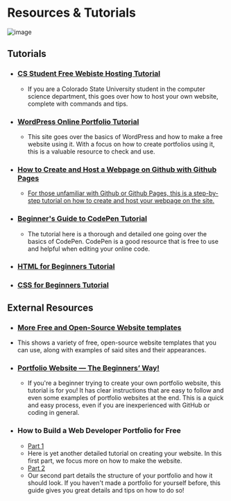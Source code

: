 # Resources & Tutorials

![image](https://github.com/CIS320-team-3/CIS320-Team-3/blob/main/Team/Images/Tutorial.jpg)


## Tutorials

* ### [CS Student Free Webiste Hosting Tutorial](https://github.com/CIS320-team-3/CIS320-Team-3/blob/main/Resources/Tutorials/CSU_CS_Student_Free_Website_Hosting.md)
  * If you are a Colorado State University student in the computer science department, this goes over how to host your own website, complete with commands and tips.

* ### [WordPress Online Portfolio Tutorial](https://github.com/CIS320-team-3/CIS320-Team-3/blob/main/Resources/Tutorials/WordPress_for_Beginners.md)
  * This site goes over the basics of WordPress and how to make a free website using it. With a focus on how to create portfolios using it, this is a valuable resource to check and use.

* ### [How to Create and Host a Webpage on Github with Github Pages](https://github.com/CIS320-team-3/CIS320-Team-3/blob/main/Resources/Tutorials/Create_and_Host_Webpage_on_Github.md)
  * [For those unfamiliar with Github or Github Pages, this is a step-by-step tutorial on how to create and host your webpage on the site.](https://youtu.be/2MsN8gpT6jY)

* ### [Beginner's Guide to CodePen Tutorial](https://www.freecodecamp.org/news/how-to-use-codepen/)
  * The tutorial here is a thorough and detailed one going over the basics of CodePen. CodePen is a good resource that is free to use and helpful when editing your online code.

* ### [HTML for Beginners Tutorial](https://github.com/CIS320-team-3/CIS320-Team-3/blob/main/Resources/Tutorials/HTML_Beginners_Guide.md)

* ### [CSS for Beginners Tutorial](https://github.com/CIS320-team-3/CIS320-Team-3/blob/main/Resources/Tutorials/CSS_Beginners_Guide.md)

## External Resources

* ### [More Free and Open-Source Website templates](https://html5up.net/)
 * This shows a variety of free, open-source website templates that you can use, along with examples of said sites and their appearances.
 
* ### [Portfolio Website — The Beginners’ Way!](https://medium.com/analytics-vidhya/portfolio-website-the-beginners-way-d43be855217e)
  * If you're a beginner trying to create your own portfolio website, this tutorial is for you! It has clear instructions that are easy to follow and even some examples of portfolio websites at the end. This is a quick and easy process, even if you are inexperienced with GitHub or coding in general.

* ### How to Build a Web Developer Portfolio for Free
  * [Part 1](https://levelup.gitconnected.com/how-to-build-a-web-developer-portfolio-for-free-d456699ecef7)
  * Here is yet another detailed tutorial on creating your website. In this first part, we focus more on how to make the website.
  * [Part 2](https://levelup.gitconnected.com/how-to-build-a-web-developer-portfolio-for-free-part-2-d099ff34f9b2)
  * Our second part details the structure of your portfolio and how it should look. If you haven't made a portfolio for yourself before, this guide gives you great details and tips on how to do so!

